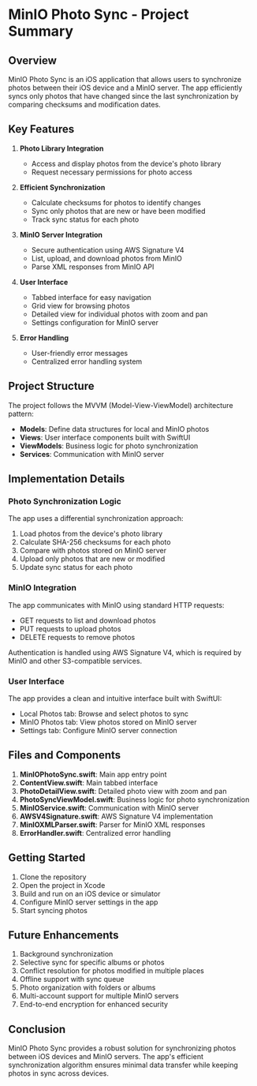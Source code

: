 # MinIO Photo Sync - Project Summary

## Overview

MinIO Photo Sync is an iOS application that allows users to synchronize photos between their iOS device and a MinIO server. The app efficiently syncs only photos that have changed since the last synchronization by comparing checksums and modification dates.

## Key Features

1. **Photo Library Integration**
   - Access and display photos from the device's photo library
   - Request necessary permissions for photo access

2. **Efficient Synchronization**
   - Calculate checksums for photos to identify changes
   - Sync only photos that are new or have been modified
   - Track sync status for each photo

3. **MinIO Server Integration**
   - Secure authentication using AWS Signature V4
   - List, upload, and download photos from MinIO
   - Parse XML responses from MinIO API

4. **User Interface**
   - Tabbed interface for easy navigation
   - Grid view for browsing photos
   - Detailed view for individual photos with zoom and pan
   - Settings configuration for MinIO server

5. **Error Handling**
   - User-friendly error messages
   - Centralized error handling system

## Project Structure

The project follows the MVVM (Model-View-ViewModel) architecture pattern:

- **Models**: Define data structures for local and MinIO photos
- **Views**: User interface components built with SwiftUI
- **ViewModels**: Business logic for photo synchronization
- **Services**: Communication with MinIO server

## Implementation Details

### Photo Synchronization Logic

The app uses a differential synchronization approach:

1. Load photos from the device's photo library
2. Calculate SHA-256 checksums for each photo
3. Compare with photos stored on MinIO server
4. Upload only photos that are new or modified
5. Update sync status for each photo

### MinIO Integration

The app communicates with MinIO using standard HTTP requests:

- GET requests to list and download photos
- PUT requests to upload photos
- DELETE requests to remove photos

Authentication is handled using AWS Signature V4, which is required by MinIO and other S3-compatible services.

### User Interface

The app provides a clean and intuitive interface built with SwiftUI:

- Local Photos tab: Browse and select photos to sync
- MinIO Photos tab: View photos stored on MinIO server
- Settings tab: Configure MinIO server connection

## Files and Components

1. **MinIOPhotoSync.swift**: Main app entry point
2. **ContentView.swift**: Main tabbed interface
3. **PhotoDetailView.swift**: Detailed photo view with zoom and pan
4. **PhotoSyncViewModel.swift**: Business logic for photo synchronization
5. **MinIOService.swift**: Communication with MinIO server
6. **AWSV4Signature.swift**: AWS Signature V4 implementation
7. **MinIOXMLParser.swift**: Parser for MinIO XML responses
8. **ErrorHandler.swift**: Centralized error handling

## Getting Started

1. Clone the repository
2. Open the project in Xcode
3. Build and run on an iOS device or simulator
4. Configure MinIO server settings in the app
5. Start syncing photos

## Future Enhancements

1. Background synchronization
2. Selective sync for specific albums or photos
3. Conflict resolution for photos modified in multiple places
4. Offline support with sync queue
5. Photo organization with folders or albums
6. Multi-account support for multiple MinIO servers
7. End-to-end encryption for enhanced security

## Conclusion

MinIO Photo Sync provides a robust solution for synchronizing photos between iOS devices and MinIO servers. The app's efficient synchronization algorithm ensures minimal data transfer while keeping photos in sync across devices.
